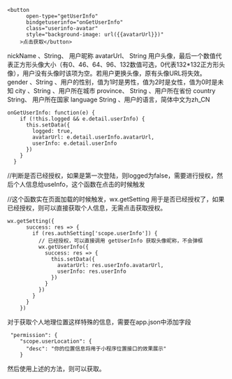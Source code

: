 ﻿ 

```
<button 
      open-type="getUserInfo" 
      bindgetuserinfo="onGetUserInfo"
      class="userinfo-avatar"
      style="background-image: url({{avatarUrl}})"
    >点击获取</button>

```
nickName	、String、	用户昵称
avatarUrl、	String	用户头像，最后一个数值代表正方形头像大小（有0、46、64、96、132数值可选，0代表132*132正方形头像），用户没有头像时该项为空。若用户更换头像，原有头像URL将失效。
gender	、String	、用户的性别，值为1时是男性，值为2时是女性，值为0时是未知
city	、String	、用户所在城市
province、	String	、用户所在省份
country	String、	用户所在国家
language	String	、用户的语言，简体中文为zh_CN



```
onGetUserInfo: function(e) {
    if (!this.logged && e.detail.userInfo) {
      this.setData({
        logged: true,
        avatarUrl: e.detail.userInfo.avatarUrl,
        userInfo: e.detail.userInfo
      })
    }
  }
```


//判断是否已经授权，如果是第一次登陆，则logged为false，需要进行授权，然后个人信息给useInfo，这个函数在点击的时候触发




//这个函数实在页面加载的时候触发，wx.getSetting 用于是否已经授权了，如果已经授权，则可以直接获取个人信息，无需点击获取授权。


```
wx.getSetting({
      success: res => {
        if (res.authSetting['scope.userInfo']) {
          // 已经授权，可以直接调用 getUserInfo 获取头像昵称，不会弹框
          wx.getUserInfo({
            success: res => {
              this.setData({
                avatarUrl: res.userInfo.avatarUrl,
                userInfo: res.userInfo
              })
            }
          })
        }
      }
    })
```

对于获取个人地理位置这样特殊的信息，需要在app.json中添加字段

```
 "permission": {
    "scope.userLocation": {
      "desc": "你的位置信息将用于小程序位置接口的效果展示"
    }

```

然后使用上述的方法，则可以获取。
